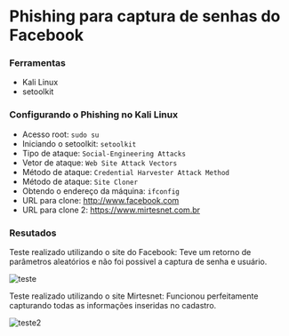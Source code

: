 # Phishing para captura de senhas do Facebook

### Ferramentas

- Kali Linux
- setoolkit

### Configurando o Phishing no Kali Linux

- Acesso root: ``` sudo su ```
- Iniciando o setoolkit: ``` setoolkit ```
- Tipo de ataque: ``` Social-Engineering Attacks ```
- Vetor de ataque: ``` Web Site Attack Vectors ```
- Método de ataque: ```Credential Harvester Attack Method ```
- Método de ataque: ``` Site Cloner ```
- Obtendo o endereço da máquina: ``` ifconfig ```
- URL para clone: http://www.facebook.com
- URL para clone 2: https://www.mirtesnet.com.br

### Resutados

Teste realizado utilizando o site do Facebook: Teve um retorno de parâmetros aleatórios e não foi possivel a captura de senha e usuário.

![teste](https://github.com/lio337/cibersecurity-desafio-phishing/assets/138425944/80ad4e93-9f30-4df7-9c1c-786ff2ca2a88)

Teste realizado utilizando o site Mirtesnet: Funcionou perfeitamente capturando todas as informações inseridas no cadastro.

![teste2](https://github.com/lio337/cibersecurity-desafio-phishing/assets/138425944/ab55fcdb-e9af-4a45-b7c6-235342aaa864)


